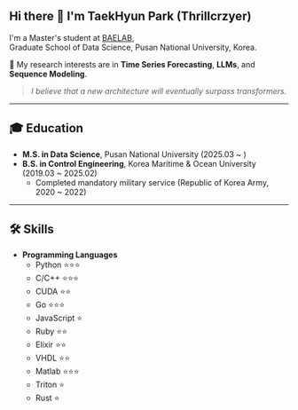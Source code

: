 ## Hi there 👋 I'm TaekHyun Park (Thrillcrzyer)

I'm a Master's student at [BAELAB](https://pnubaelab.github.io/),  
Graduate School of Data Science, Pusan National University, Korea.  

📌 My research interests are in **Time Series Forecasting**, **LLMs**, and **Sequence Modeling**.  

>*I believe that a new architecture will eventually surpass transformers.*

---

## 🎓 Education
- **M.S. in Data Science**, Pusan National University (2025.03 ~ )  
- **B.S. in Control Engineering**, Korea Maritime & Ocean University (2019.03 ~ 2025.02)
  -  Completed mandatory military service (Republic of Korea Army, 2020 ~ 2022)

---

## 🛠️ Skills

- **Programming Languages**  
  - Python ⭐⭐⭐  
  - C/C++ ⭐⭐⭐ 
  - CUDA ⭐⭐  
  - Go ⭐⭐⭐
  - JavaScript ⭐  
  - Ruby ⭐⭐  
  - Elixir ⭐⭐
  - VHDL ⭐⭐  
  - Matlab ⭐⭐⭐  
  - Triton ⭐ 
  - Rust ⭐  

